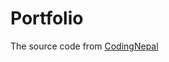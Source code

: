 # Portfolio
The source code from [
CodingNepal
](https://www.codingnepalweb.com/responsive-personal-portfolio-website/)
